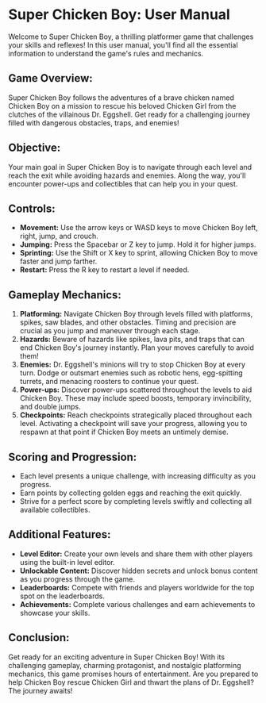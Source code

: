 # Super Chicken Boy: User Manual

Welcome to Super Chicken Boy, a thrilling platformer game that challenges your skills and reflexes! In this user manual, you'll find all the essential information to understand the game's rules and mechanics.

## Game Overview:
Super Chicken Boy follows the adventures of a brave chicken named Chicken Boy on a mission to rescue his beloved Chicken Girl from the clutches of the villainous Dr. Eggshell. Get ready for a challenging journey filled with dangerous obstacles, traps, and enemies!

## Objective:
Your main goal in Super Chicken Boy is to navigate through each level and reach the exit while avoiding hazards and enemies. Along the way, you'll encounter power-ups and collectibles that can help you in your quest.

## Controls:
- **Movement:** Use the arrow keys or WASD keys to move Chicken Boy left, right, jump, and crouch.
- **Jumping:** Press the Spacebar or Z key to jump. Hold it for higher jumps.
- **Sprinting:** Use the Shift or X key to sprint, allowing Chicken Boy to move faster and jump farther.
- **Restart:** Press the R key to restart a level if needed.

## Gameplay Mechanics:
1. **Platforming:** Navigate Chicken Boy through levels filled with platforms, spikes, saw blades, and other obstacles. Timing and precision are crucial as you jump and maneuver through each stage.
2. **Hazards:** Beware of hazards like spikes, lava pits, and traps that can end Chicken Boy's journey instantly. Plan your moves carefully to avoid them!
3. **Enemies:** Dr. Eggshell's minions will try to stop Chicken Boy at every turn. Dodge or outsmart enemies such as robotic hens, egg-spitting turrets, and menacing roosters to continue your quest.
4. **Power-ups:** Discover power-ups scattered throughout the levels to aid Chicken Boy. These may include speed boosts, temporary invincibility, and double jumps.
5. **Checkpoints:** Reach checkpoints strategically placed throughout each level. Activating a checkpoint will save your progress, allowing you to respawn at that point if Chicken Boy meets an untimely demise.

## Scoring and Progression:
- Each level presents a unique challenge, with increasing difficulty as you progress.
- Earn points by collecting golden eggs and reaching the exit quickly.
- Strive for a perfect score by completing levels swiftly and collecting all available collectibles.

## Additional Features:
- **Level Editor:** Create your own levels and share them with other players using the built-in level editor.
- **Unlockable Content:** Discover hidden secrets and unlock bonus content as you progress through the game.
- **Leaderboards:** Compete with friends and players worldwide for the top spot on the leaderboards.
- **Achievements:** Complete various challenges and earn achievements to showcase your skills.

## Conclusion:
Get ready for an exciting adventure in Super Chicken Boy! With its challenging gameplay, charming protagonist, and nostalgic platforming mechanics, this game promises hours of entertainment. Are you prepared to help Chicken Boy rescue Chicken Girl and thwart the plans of Dr. Eggshell? The journey awaits!
